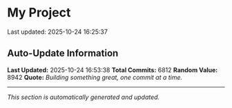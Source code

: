 # My Project


Last updated: 2025-10-24 16:25:37



































































































































































































































































































































































































































































































































































































































































































































































































































































































































































































































































































































































































































































































































































































































































































































































































































































































































































































































































































































































































































































































































































































































































































































































































































































































































































































































































































































































































































































































































































































































































































































































































































































































































































































































































































































































































































































































































































































































































































































































































































































































































































































































































































































































































































































































































































































































































































































































































































































































































































































































































































































































































































































































































































































































































































































































































































































































































































































































































































































































































































































































































































































































































































































































































































































































































































































































































































































































































































































































































































































































































































































































































































































































































































































































































































## Auto-Update Information

**Last Updated:** 2025-10-24 16:53:38
**Total Commits:** 6812
**Random Value:** 8942
**Quote:** _Building something great, one commit at a time._

---
_This section is automatically generated and updated._
